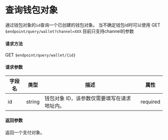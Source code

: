 # 查询钱包对象

通过钱包对象的`id`查询一个已创建的钱包对象。
当不确定钱包id时可以使用
GET `$endpoint/query/wallet?channel=XXX`
目前只支持channel的参数 

#### 请求方法

GET `$endpoint/query/wallet/{id}`

#### 请求参数

| 字段名 | 类型   | 描述                                        | 属性     |
| ------ | ------ | ------------------------------------------- | -------- |
| id     | string | 钱包对象 ID，该参数仅需要填写在请求地址内。 | required |
#### 返回参数

返回一个支付对象。

